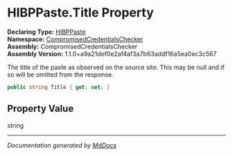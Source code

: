 ﻿<!--  
  <auto-generated>   
    The contents of this file were generated by a tool.  
    Changes to this file may be list if the file is regenerated  
  </auto-generated>   
-->

# HIBPPaste.Title Property

**Declaring Type:** [HIBPPaste](../index.md)  
**Namespace:** [CompromisedCredentialsChecker](../../index.md)  
**Assembly:** CompromisedCredentialsChecker  
**Assembly Version:** 1.1.0+a9a21def0e2af4af3a7b63addf16a5ea0ec3c567

The title of the paste as observed on the source site. This may be null and if so will be omitted from the response.

```csharp
public string Title { get; set; }
```

## Property Value

string

___

*Documentation generated by [MdDocs](https://github.com/ap0llo/mddocs)*
